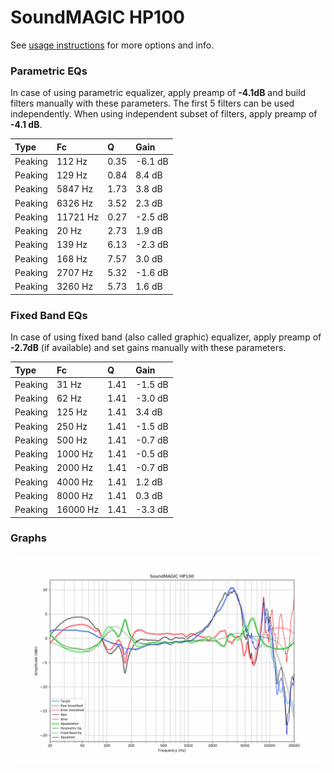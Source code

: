 # SoundMAGIC HP100
See [usage instructions](https://github.com/jaakkopasanen/AutoEq#usage) for more options and info.

### Parametric EQs
In case of using parametric equalizer, apply preamp of **-4.1dB** and build filters manually
with these parameters. The first 5 filters can be used independently.
When using independent subset of filters, apply preamp of **-4.1 dB**.

| Type    | Fc       |    Q | Gain    |
|:--------|:---------|:-----|:--------|
| Peaking | 112 Hz   | 0.35 | -6.1 dB |
| Peaking | 129 Hz   | 0.84 | 8.4 dB  |
| Peaking | 5847 Hz  | 1.73 | 3.8 dB  |
| Peaking | 6326 Hz  | 3.52 | 2.3 dB  |
| Peaking | 11721 Hz | 0.27 | -2.5 dB |
| Peaking | 20 Hz    | 2.73 | 1.9 dB  |
| Peaking | 139 Hz   | 6.13 | -2.3 dB |
| Peaking | 168 Hz   | 7.57 | 3.0 dB  |
| Peaking | 2707 Hz  | 5.32 | -1.6 dB |
| Peaking | 3260 Hz  | 5.73 | 1.6 dB  |

### Fixed Band EQs
In case of using fixed band (also called graphic) equalizer, apply preamp of **-2.7dB**
(if available) and set gains manually with these parameters.

| Type    | Fc       |    Q | Gain    |
|:--------|:---------|:-----|:--------|
| Peaking | 31 Hz    | 1.41 | -1.5 dB |
| Peaking | 62 Hz    | 1.41 | -3.0 dB |
| Peaking | 125 Hz   | 1.41 | 3.4 dB  |
| Peaking | 250 Hz   | 1.41 | -1.5 dB |
| Peaking | 500 Hz   | 1.41 | -0.7 dB |
| Peaking | 1000 Hz  | 1.41 | -0.5 dB |
| Peaking | 2000 Hz  | 1.41 | -0.7 dB |
| Peaking | 4000 Hz  | 1.41 | 1.2 dB  |
| Peaking | 8000 Hz  | 1.41 | 0.3 dB  |
| Peaking | 16000 Hz | 1.41 | -3.3 dB |

### Graphs
![](./SoundMAGIC%20HP100.png)